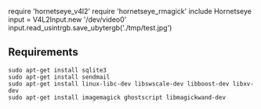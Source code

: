 require 'hornetseye_v4l2'
require 'hornetseye_rmagick'
include Hornetseye
input = V4L2Input.new '/dev/video0'
input.read_usintrgb.save_ubytergb('./tmp/test.jpg')



## Requirements
```
sudo apt-get install sqlite3
sudo apt-get install sendmail
sudo apt-get install linux-libc-dev libswscale-dev libboost-dev libxv-dev
sudo apt-get install imagemagick ghostscript libmagickwand-dev
```
